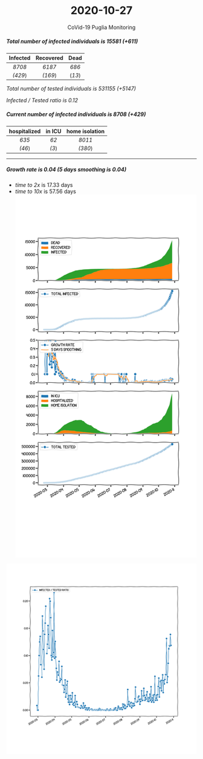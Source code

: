 <div align='center'>

# 2020-10-27
CoVid-19 Puglia Monitoring
</div>

##### Total number of infected individuals is 15581 (+611)
Infected | Recovered | Dead
:---: | :---: | :---:
*8708* | *6187* | *686*
*(429*) | *(169*) | (*13*)

*Total number of tested individuals is 531155 (+5147)*

*Infected / Tested ratio is 0.12*
##### Current number of infected individuals is 8708 (+429)
hospitalized | in ICU | home isolation
:---: | :---: | :---:
*635* |*62* |*8011*
*(46*) |*(3*) |*(380*)
***
##### Growth rate is 0.04 (5 days smoothing is 0.04)
- *time to 2x* is 17.33 days
- *time to 10x* is 57.56 days
![stats][stats]

![infected_normalized][infected_normalized]

[stats]: stats_Puglia.png
[infected_normalized]: infected_normalized_Puglia.png
